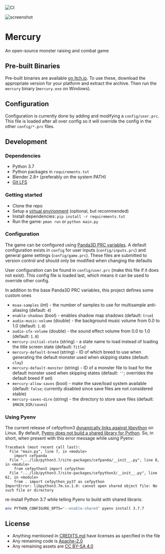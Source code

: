 ![CI](https://github.com/Moguri/prototype-mercury/workflows/CI/badge.svg)

![screenshot](images/screenshot.png)

# Mercury

An open-source monster raising and combat game

## Pre-built Binaries

Pre-built binaries are available [on Itch.io](https://mogurijin.itch.io/mercury).
To use these, download the appropriate version for your platform and extract the archive.
Then run the `mercury` binary (`mercury.exe` on Windows).

## Configuration

Configuration is currently done by adding and modifying a `config/user.prc`.
This file is loaded after all over config so it will override the config in the other `config/*.prc` files.

## Development

### Dependencies

* Python 3.7
* Python packages in `requirements.txt`
* Blender 2.8+ (preferably on the system PATH)
* [Git LFS](https://git-lfs.github.com/)

### Getting started

* Clone the repo
* Setup a [virtual environment](https://docs.python.org/3/tutorial/venv.html) (optional, but recommended)
* Install dependencies: `pip install -r requirements.txt`
* Run the game: `pman run` or `python main.py`

### Configuration

The game can be configured using [Panda3D PRC variables](https://docs.panda3d.org/1.10/python/programming/configuration/list-of-all-config-variables).
A default configuration exists in `config` for user inputs (`config/inputs.prc`) and general game settings (`config/game.prc`).
These files are submitted to version control and should only be modified when changing the defaults

User configuration can be found in `config/user.prc` (make this file if it does not exist).
This config file is loaded last, which means it can be used to override other config.

In addition to the base Panda3D PRC variables, this project defines some custom ones

* `msaa-samples` (int) - the number of samples to use for multisample anti-aliasing (default: `4`)
* `enable-shadows` (bool) - enables shadow map shadows (default: `true`)
* `audio-music-volume` (double) - the background music volume from 0.0 to 1.0 (default: `1.0`)
* `audio-sfx-volume` (double) - the sound effect volume from 0.0 to 1.0 (default: `1.0`)
* `mercury-initial-state` (string) - a state name to load instead of loading the title screen state (default: `Title`)
* `mercury-default-breed` (string) - ID of which breed to use when generating the default monster used when skipping states (default: `clay`)
* `mercury-default-monster` (string) - ID of a monster file to load for the default monster used when skipping states (default: `''`; overrides the default breed if set)
* `mercury-allow-saves` (bool) - make the save/load system available (default: `false`; currently disabled since save files are not considered stable)
* `mercury-saves-dire` (string) - the directory to store save files (default: `$MAIN_DIR/saves`)

### Using Pyenv

The current release of cefpython3 [dynamically links against libpython](https://github.com/cztomczak/cefpython/issues/554) on Linux. By default, [Pyenv does not build a shared library for Python](https://github.com/pyenv/pyenv/issues/65). So, in short, when present with this error message while using Pyenv:

```
Traceback (most recent call last):
  File "main.py", line 7, in <module>
    import cefpanda
  File ".../lib/python3.7/site-packages/cefpanda/__init__.py", line 8, in <module>
    from cefpython3 import cefpython
  File ".../lib/python3.7/site-packages/cefpython3/__init__.py", line 62, in <module>
    from . import cefpython_py37 as cefpython
ImportError: libpython3.7m.so.1.0: cannot open shared object file: No such file or directory
```
re-install Python 3.7 while telling Pyenv to build with shared libraris:
```bash
env PYTHON_CONFIGURE_OPTS="--enable-shared" pyenv install 3.7.7
```

## License

* Anything mentioned in [CREDITS.md](CREDITS.md) have licenses as specified in the file
* Any remaining code is [Apache-2.0](https://choosealicense.com/licenses/apache-2.0/)
* Any remaining assets are [CC BY-SA 4.0](https://creativecommons.org/licenses/by-sa/4.0/)
